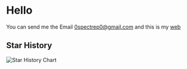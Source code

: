 # Hello

You can send me the Email 0spectrep0@gmail.com
and this is my [web](https://spectre-pro.github.io)

## Star History

<picture>
 <source media="(prefers-color-scheme: dark)" srcset="https://api.star-history.com/svg?repos=spectre-pro/SPECTRE-PRO,spectre-pro/docker-hugo-server,spectre-pro/markdown-to-htmlweb,spectre-pro/gemini-vpn,spectre-pro/spectre-pro.github.io&type=Date\&theme=dark" />
 <source media="(prefers-color-scheme: light)" srcset="https://api.star-history.com/svg?repos=spectre-pro/SPECTRE-PRO,spectre-pro/docker-hugo-server,spectre-pro/markdown-to-htmlweb,spectre-pro/gemini-vpn,spectre-pro/spectre-pro.github.io&type=Date" />
 <img alt="Star History Chart" src="https://api.star-history.com/svg?repos=spectre-pro/SPECTRE-PRO,spectre-pro/docker-hugo-server,spectre-pro/markdown-to-htmlweb,spectre-pro/gemini-vpn,spectre-pro/spectre-pro.github.io&type=Date" />
</picture>
<!--
**SPECTRE-PRO/spectre-pro** is a ✨ _special_ ✨ repository because its `README.md` (this file) appears on your GitHub profile.

Here are some ideas to get you started:

- 🔭 I’m currently working on ...
- 🌱 I’m currently learning ...
- 👯 I’m looking to collaborate on ...
- 🤔 I’m looking for help with ...
- 💬 Ask me about ...
- 📫 How to reach me: ...
- 😄 Pronouns: ...
- ⚡ Fun fact: ...
-->

